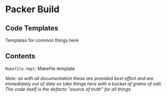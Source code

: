 # Packer Build

## Code Templates

Templates for common things here

## Contents

`Makefile.tmpl`: Makefile template


*Note: as with all documentation these are provided best effort and are immediately out of date so take things here with a bucket of grains of salt. The code itself is the defacto "source of truth" for all things.*
